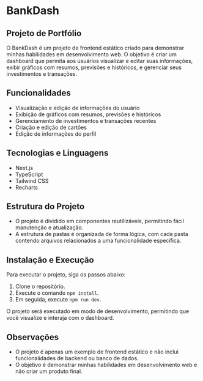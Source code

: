 # BankDash

## Projeto de Portfólio

O BankDash é um projeto de frontend estático criado para demonstrar minhas habilidades em desenvolvimento web. O objetivo é criar um dashboard que permita aos usuários visualizar e editar suas informações, exibir gráficos com resumos, previsões e históricos, e gerenciar seus investimentos e transações.

## Funcionalidades

- Visualização e edição de informações do usuário
- Exibição de gráficos com resumos, previsões e históricos
- Gerenciamento de investimentos e transações recentes
- Criação e edição de cartões
- Edição de informações do perfil

## Tecnologias e Linguagens

- Next.js
- TypeScript
- Tailwind CSS
- Recharts

## Estrutura do Projeto

- O projeto é dividido em componentes reutilizáveis, permitindo fácil manutenção e atualização.
- A estrutura de pastas é organizada de forma lógica, com cada pasta contendo arquivos relacionados a uma funcionalidade específica.

## Instalação e Execução

Para executar o projeto, siga os passos abaixo:

1. Clone o repositório.
2. Execute o comando `npm install`.
3. Em seguida, execute `npm run dev`.

O projeto será executado em modo de desenvolvimento, permitindo que você visualize e interaja com o dashboard.

## Observações

- O projeto é apenas um exemplo de frontend estático e não inclui funcionalidades de backend ou banco de dados.
- O objetivo é demonstrar minhas habilidades em desenvolvimento web e não criar um produto final.
